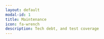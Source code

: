 ```yaml
---
layout: default
modal-id: 1
title: Maintenance
icon: fa-wrench
description: Tech debt, and test coverage
---
```

